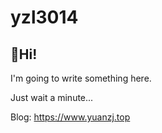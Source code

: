 # yzl3014

## 👋Hi!

I'm going to write something here.

Just wait a minute...

Blog: https://www.yuanzj.top
